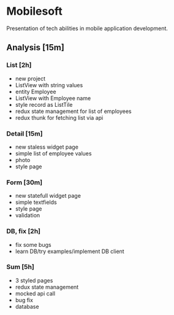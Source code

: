 # Mobilesoft

Presentation of tech abilities in mobile application development.

## Analysis [15m]

### List [2h]

- new project
- ListView with string values
- entity Employee
- ListView with Employee name
- style record as ListTile
- redux state management for list of employees
- redux thunk for fetching list via api

### Detail [15m]

- new staless widget page
- simple list of employee values
- photo
- style page

### Form [30m]

- new statefull widget page
- simple textfields
- style page
- validation

### DB, fix [2h]

- fix some bugs
- learn DB/try examples/implement DB client

### Sum [5h]

- 3 styled pages
- redux state management
- mocked api call
- bug fix
- database
